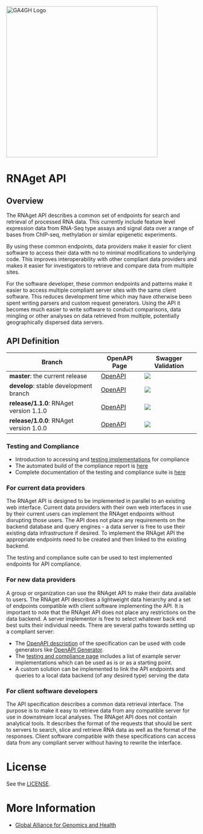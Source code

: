 <img src="https://www.ga4gh.org/wp-content/themes/ga4gh-theme/gfx/GA-logo-horizontal-tag-RGB.svg" alt="GA4GH Logo" style="width: 400px;"/>

# RNAget API

## Overview

The RNAget API describes a common set of endpoints for search and retrieval of processed RNA data.  This currently include feature level expression data from RNA-Seq type assays and signal data over a range of bases from ChIP-seq, methylation or similar epigenetic experiments.

By using these common endpoints, data providers make it easier for client software to access their data with no to minimal modifications to underlying code.  This improves interoperability with other compliant data providers and makes it easier for investigators to retrieve and compare data from multiple sites.

For the software developer, these common endpoints and patterns make it easier to access multiple compliant server sites with the same client software.  This reduces development time which may have otherwise been spent writing parsers and custom request generators.  Using the API it becomes much easier to write software to conduct comparisons, data mingling or other analyses on data retrieved from multiple, potentially geographically dispersed data servers.

## API Definition

| Branch | OpenAPI Page | Swagger Validation |
|--------|--------------|--------------------|
| **master**: the current release | [OpenAPI](https://ga4gh-rnaseq.github.io/schema/docs/index.html) | <img src="http://validator.swagger.io/validator?url=https://raw.githubusercontent.com/ga4gh-rnaseq/schema/master/rnaget-openapi.yaml" /> |
| **develop**: stable development branch | [OpenAPI](https://ga4gh-rnaseq.github.io/schema/preview/develop/docs/index.html) |<img src="http://validator.swagger.io/validator?url=https://raw.githubusercontent.com/ga4gh-rnaseq/schema/develop/rnaget-openapi.yaml" /> |
| **release/1.1.0**: RNAget version 1.1.0 | [OpenAPI](https://ga4gh-rnaseq.github.io/schema/preview/release/1.1.0/docs/index.html) |<img src="http://validator.swagger.io/validator?url=https://raw.githubusercontent.com/ga4gh-rnaseq/schema/RNAget-1.1.0/rnaget-openapi.yaml" /> |
| **release/1.0.0**: RNAget version 1.0.0 | [OpenAPI](https://ga4gh-rnaseq.github.io/schema/preview/release/1.0.0/docs/index.html) |<img src="http://validator.swagger.io/validator?url=https://raw.githubusercontent.com/ga4gh-rnaseq/schema/RNAget-1.0.0/rnaget-openapi.yaml" /> |

### Testing and Compliance

* Introduction to accessing and [testing implementations](testing/README.md) for compliance
* The automated build of the compliance report is [here](https://ga4gh-rnaseq.github.io/rnaget-compliance-suite/report/)
* Complete documentation of the testing and compliance suite is [here](https://rnaget-compliance-suite.readthedocs.io/en/latest/)

### For current data providers

The RNAget API is designed to be implemented in parallel to an existing web interface.  Current data providers with their own web interfaces in use by their current users can implement the RNAget endpoints without disrupting those users.  The API does not place any requirements on the backend database and query engines - a data server is free to use their existing data infrastructure if desired.  To implement the RNAget API the appropriate endpoints need to be created and then linked to the existing backend.

The testing and compliance suite can be used to test implemented endpoints for API compliance.

### For new data providers

A group or organization can use the RNAget API to make their data available to users.  The RNAget API describes a lightweight data hierarchy and a set of endpoints compatible with client software implementing the API.  It is important to note that the RNAget API does not place any restrictions on the data backend.  A server implementor is free to select whatever back end best suits their individual needs.  There are several paths towards setting up a compliant server:

* The [OpenAPI description](rnaget-openapi.yaml) of the specification can be used with code generators like [OpenAPI Generator](https://github.com/OpenAPITools/openapi-generator).
* The [testing and compliance page](testing/README.md) includes a list of example server implementations which can be used as is or as a starting point.
* A custom solution can be implemented to link the API endpoints and queries to a local data backend (of any desired type) serving the data

### For client software developers

The API specification describes a common data retrieval interface.  The purpose is to make it easy to retrieve data from any compatible server for use in downstream local analyses.  The RNAget API does not contain analytical tools.  It describes the format of the requests that should be sent to servers to search, slice and retrieve RNA data as well as the format of the responses.  Client software compatible with these specifications can access data from any compliant server without having to rewrite the interface.

# License

See the [LICENSE](LICENSE).

# More Information

* [Global Alliance for Genomics and Health](http://genomicsandhealth.org)
